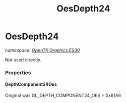 ﻿---
title: OesDepth24
---

# OesDepth24
_namespace: [OpenTK.Graphics.ES30](N-OpenTK.Graphics.ES30.html)_

Not used directly.



### Properties

#### DepthComponent24Oes
Original was GL_DEPTH_COMPONENT24_OES = 0x81A6

